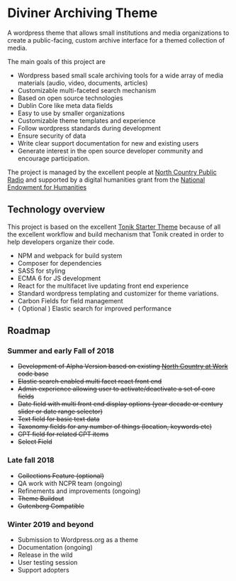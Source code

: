 # Diviner Archiving Theme

A wordpress theme that allows small institutions and media organizations to create a public-facing, custom archive interface for a themed collection of media.

The main goals of this project are

* Wordpress based small scale archiving tools for a wide array of media materials (audio, video, documents, articles)
* Customizable multi-faceted search mechanism 
* Based on open source technologies
* Dublin Core like meta data fields 
* Easy to use by smaller organizations
* Customizable theme templates and experience
* Follow wordpress standards during development
* Ensure security of data
* Write clear support documentation for new and existing users
* Generate interest in the open source developer community and encourage participation.

The project is managed by the excellent people at [North Country Public Radio](http://northcountrypublicradio.org) and supported by a digital humanities grant from the [National Endowment for Humanities](https://www.neh.gov/)

## Technology overview

This project is based on the excellent [Tonik Starter Theme](/README_Tonik.md) because of all the excellent workflow and build mechanism that Tonik created in order to help developers organize their code.

* NPM and webpack for build system
* Composer for dependencies
* SASS for styling
* ECMA 6 for JS development
* React for the multifacet live updating front end experience
* Standard wordpress templating and customizer for theme variations.
* Carbon Fields for field management
* ( Optional ) Elastic search for improved performance

## Roadmap

### Summer and early Fall of 2018

* ~~Development of Alpha Version based on existing [North Country at Work](http://www.northcountryatwork.org/) code base~~
* ~~Elastic search enabled multi facet react front end~~
* ~~Admin experience allowing user to activate/deactivate a set of core fields~~
* ~~Date field with multi front end display options (year decade or century slider or date range selector)~~
* ~~Text field for basic text data~~
* ~~Taxonomy fields for any number of things (location, keywords etc)~~
* ~~CPT field for related CPT items~~
* ~~Select Field~~

### Late fall 2018

* ~~Collections Feature (optional)~~
* QA work with NCPR team (ongoing)
* Refinements and improvements (ongoing)
* ~~Theme Buildout~~
* ~~Gutenberg Compatible~~

### Winter 2019 and beyond

* Submission to Wordpress.org as a theme
* Documentation (ongoing)
* Release in the wild
* User testing session 
* Support adopters

